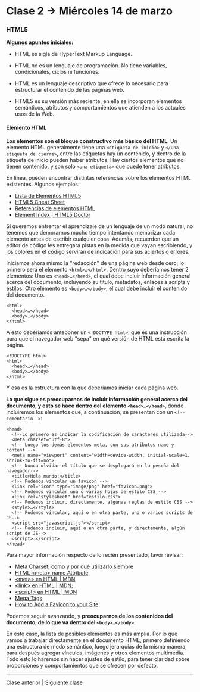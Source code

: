 # Clase 2 → Miércoles 14 de marzo

### HTML5 

**Algunos apuntes iniciales:**  

- HTML es sigla de HyperText Markup Language. 

- HTML no es un lenguaje de programación. No tiene variables, condicionales, ciclos ni funciones. 

- HTML es un lenguaje descriptivo que ofrece lo necesario para estructurar el contenido de las páginas web.

- HTML5 es su versión más reciente, en ella se incorporan elementos semánticos, atributos y comportamientos que atienden a los actuales usos de la Web.

#### Elemento HTML

**Los elementos son el bloque constructivo más básico del HTML**. Un elemento HTML generalmente tiene una `<etiqueta de inicio>` y `</una etiqueta de cierre>`, entre las etiquetas hay un contenido, y dentro de la etiqueta de inicio pueden haber atributos. Hay ciertos elementos que no tienen contenido, y son solo `<una etiqueta>` que puede tener atributos.

En línea, pueden encontrar distintas referencias sobre los elementos HTML existentes. Algunos ejemplos:  

- [Lista de Elementos HTML5](https://developer.mozilla.org/es/docs/HTML/HTML5/HTML5_lista_elementos)
- [HTML5 Cheat Sheet](https://websitesetup.org/HTML5-cheat-sheet.pdf)
- [Referencias de elementos HTML](https://developer.mozilla.org/es/docs/Web/HTML/Elemento)
- [Element Index | HTML5 Doctor](http://html5doctor.com/element-index/)

Si queremos enfrentar el aprendizaje de un lenguaje de un modo natural, no tenemos que demorarnos mucho tiempo intentando memorizar cada elemento antes de escribir cualquier cosa. Además, recuerden que un editor de código les entregará pistas en la medida que vayan escribiendo, y los colores en el código servirán de indicación para sus aciertos o errores.

Iniciamos ahora mismo la "redacción" de una página web desde cero; lo primero será el elemento `<html>…</html>`. Dentro suyo deberíamos tener 2 elementos: Uno es `<head>…</head>`, el cual debe incluir información general acerca del documento, incluyendo su título, metadatos, enlaces a scripts y estilos. Otro elemento es `<body>…</body>`, el cual debe incluir el contenido del documento.

```
<html>
  <head>…</head>
  <body>…</body>
</html>
```

A esto deberíamos anteponer un `<!DOCTYPE html>`, que es una instrucción para que el navegador web "sepa" en qué versión de HTML está escrita la página.

```
<!DOCTYPE html>
<html>
  <head>…</head>
  <body>…</body>
</html>
```

Y esa es la estructura con la que deberíamos iniciar cada página web. 

**Lo que sigue es preocuparnos de incluir información general acerca del documento, y esto se hace dentro del elemento `<head>…</head>`**, donde incluiremos los elementos que, a continuación, se presentan con un `<!--comentario-->`:

```
<head>
  <!--Lo primero es indicar la codificación de caracteres utilizada-->
  <meta charset="utf-8">
  <!-- Luego los demás elementos meta, con sus atributos name y content -->
  <meta name="viewport" content="width=device-width, initial-scale=1, shrink-to-fit=no">
  <!-- Nunca olvidar el título que se desplegará en la peseña del navegador--> 
  <title>Hola mundo!</title>
  <!-- Podemos vincular un favicon -->
  <link rel="icon" type="image/png" href="favicon.png">
  <!-- Podemos vincular una o varias hojas de estilo CSS -->
  <link rel="stylesheet" href="estilo.css">
  <!-- Podemos incluir, directamente, algunas reglas de estilo CSS -->
  <style>…</style>
  <!-- Podemos vincular, aquí o en otra parte, uno o varios scripts de JS--> 
  <script src="javascript.js"></script>
  <!-- Podemos incluir, aquí o en otra parte, y directamente, algún script de JS--> 
  <script>…</script>  
</head>
```

Para mayor información respecto de lo recién presentado, favor revisar:
- [Meta Charset: como y por qué utilizarlo siempre](https://cybmeta.com/meta-charset-como-y-por-que-utilizarlo-siempre)
- [HTML \<meta> name Attribute](https://www.w3schools.com/tags/att_meta_name.asp)
- [\<meta> en HTML | MDN](https://developer.mozilla.org/es/docs/Web/HTML/Elemento/meta)
- [\<link> en HTML | MDN](https://developer.mozilla.org/es/docs/Web/HTML/Elemento/link);
- [\<script> en HTML | MDN](https://developer.mozilla.org/es/docs/Web/HTML/Elemento/script)
- [Mega Tags](https://megatags.co/)
- [How to Add a Favicon to your Site](https://www.w3.org/2005/10/howto-favicon)

Podemos seguir avanzando, y **preocuparnos de los contenidos del documento, de lo que va dentro del `<body>…</body>`**.

En este caso, la lista de posibles elementos es más amplia. Por lo que vamos a trabajar directamente en el documento HTML, primero definiendo una estructura de modo semántico, luego jerarquías de la misma manera, para después agregar vínculos, imágenes y otros elementos multimedia. Todo esto lo haremos sin hacer ajustes de estilo, para tener claridad sobre proporciones y comportamientos que se ofrecen por defecto.

- - - - - 

[Clase anterior](https://github.com/profesorfaco/dno037-2018-01) | [Siguiente clase](https://github.com/profesorfaco/dno037-2018-03)
